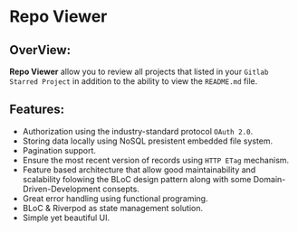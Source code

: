# Repo Viewer

## OverView:
**Repo Viewer** allow you to review all projects that listed in your `Gitlab Starred Project` in addition to the ability to view the `README.md` file.

## Features:
* Authorization using the industry-standard protocol `OAuth 2.0`.
* Storing data locally using NoSQL presistent embedded file system.
* Pagination support.
* Ensure the most recent version of records using `HTTP ETag` mechanism.
* Feature based architecture that allow good maintainability and scalability folowing the BLoC design pattern along with some Domain-Driven-Development consepts.
* Great error handling using functional programing.
* BLoC & Riverpod as state management solution.
* Simple yet beautiful UI.
